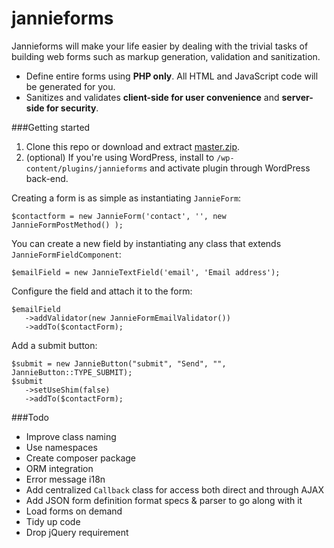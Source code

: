 jannieforms
===========

Jannieforms will make your life easier by dealing with the trivial tasks of building web forms such as markup generation, validation and sanitization.

 - Define entire forms using **PHP only**. All HTML and JavaScript code will be generated for you.
 - Sanitizes and validates **client-side for user convenience** and **server-side for security**.

###Getting started

1. Clone this repo or download and extract [master.zip](https://github.com/jmversteeg/jannieforms/archive/master.zip).
2. (optional) If you're using WordPress, install to `/wp-content/plugins/jannieforms` and activate plugin through WordPress back-end.

Creating a form is as simple as instantiating `JannieForm`:

    $contactform = new JannieForm('contact', '', new JannieFormPostMethod() );

You can create a new field by instantiating any class that extends `JannieFormFieldComponent`:

    $emailField = new JannieTextField('email', 'Email address');

Configure the field and attach it to the form:

    $emailField
       ->addValidator(new JannieFormEmailValidator())
       ->addTo($contactForm);

Add a submit button:

    $submit = new JannieButton("submit", "Send", "", JannieButton::TYPE_SUBMIT);
    $submit
       ->setUseShim(false)
       ->addTo($contactForm);

###Todo

 - Improve class naming
 - Use namespaces
 - Create composer package
 - ORM integration
 - Error message i18n
 - Add centralized `Callback` class for access both direct and through AJAX
 - Add JSON form definition format specs & parser to go along with it
 - Load forms on demand
 - Tidy up code
 - Drop jQuery requirement
